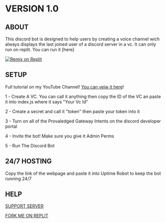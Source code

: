 # VERSION 1.0

## ABOUT
This discord bot is designed to help users by creating a voice channel wich always displays the last joined user of a discord server in a vc. It can only run on replit. You can run it [here]

[![Remix on Replit](https://repl.it/badge/github/SudhanPlayz/Discord-MusicBot)](https://replit.com/@TopClips/LastJoined-2?v=1)
## SETUP
Full tutorial on my YouTube Channel! [You can veiw it here](https://youtu.be/43B4TybHjBo)!

1 - Create A VC. You can call it anything then copy the ID of the VC an paste it into index.js where it says "Your Vc Id"

2 - Create a secret and call it "token" then paste your token into it

3 - Turn on all of the Provaledged Gateway Intents  on the discord developer portal

4 - Invite the bot! Make sure you give it Admin Perms

5 - Run The Discord Bot

## 24/7 HOSTING
Copy the link of the webpage and paste it into Uptime Robot to keep the bot running 24/7

## HELP
[SUPPORT SERVER](https://discord.gg/PgKGAPdJ2J)

[FORK ME ON REPLIT](https://replit.com/@TopClips/LastJoined-2?v=1)
